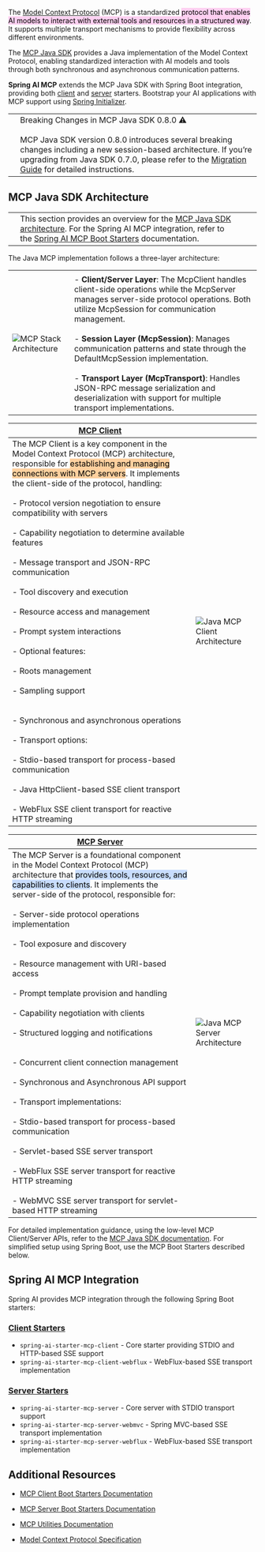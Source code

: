  The [Model Context Protocol](https://modelcontextprotocol.org/docs/concepts/architecture) (MCP) is a standardized <mark style="background: #FFB8EBA6;">protocol that enables AI models to interact with external tools and resources in a structured way</mark>. It supports multiple transport mechanisms to provide flexibility across different environments.

The [MCP Java SDK](https://modelcontextprotocol.io/sdk/java) provides a Java implementation of the Model Context Protocol, enabling standardized interaction with AI models and tools through both synchronous and asynchronous communication patterns.

**Spring AI MCP** extends the MCP Java SDK with Spring Boot integration, providing both [client](https://docs.spring.io/spring-ai/reference/api/mcp/mcp-client-boot-starter-docs.html) and [server](https://docs.spring.io/spring-ai/reference/api/mcp/mcp-server-boot-starter-docs.html) starters. Bootstrap your AI applications with MCP support using [Spring Initializer](https://start.spring.io/).

|   |   |
|---|---|
||Breaking Changes in MCP Java SDK 0.8.0 ⚠️<br><br>MCP Java SDK version 0.8.0 introduces several breaking changes including a new session-based architecture. If you’re upgrading from Java SDK 0.7.0, please refer to the [Migration Guide](https://github.com/modelcontextprotocol/java-sdk/blob/main/migration-0.8.0.md) for detailed instructions.|

## MCP Java SDK Architecture

|   |   |
|---|---|
||This section provides an overview for the [MCP Java SDK architecture](https://modelcontextprotocol.io/sdk/java). For the Spring AI MCP integration, refer to the [Spring AI MCP Boot Starters](https://docs.spring.io/spring-ai/reference/api/mcp/mcp-overview.html#_spring_ai_mcp_integration) documentation.|

The Java MCP implementation follows a three-layer architecture:

|   |   |
|---|---|
|||
|![MCP Stack Architecture](https://docs.spring.io/spring-ai/reference/_images/mcp/mcp-stack.svg)|- **Client/Server Layer**: The McpClient handles client-side operations while the McpServer manages server-side protocol operations. Both utilize McpSession for communication management.<br>    <br>- **Session Layer (McpSession)**: Manages communication patterns and state through the DefaultMcpSession implementation.<br>    <br>- **Transport Layer (McpTransport)**: Handles JSON-RPC message serialization and deserialization with support for multiple transport implementations.|

|[MCP Client](https://modelcontextprotocol.io/sdk/java/mcp-client)||
|---|---|
|The MCP Client is a key component in the Model Context Protocol (MCP) architecture, responsible for <mark style="background: #FFB86CA6;">establishing and managing connections with MCP servers</mark>. It implements the client-side of the protocol, handling:<br><br>- Protocol version negotiation to ensure compatibility with servers<br>    <br>- Capability negotiation to determine available features<br>    <br>- Message transport and JSON-RPC communication<br>    <br>- Tool discovery and execution<br>    <br>- Resource access and management<br>    <br>- Prompt system interactions<br>    <br>- Optional features:<br>    <br>    - Roots management<br>        <br>    - Sampling support<br>        <br>    <br>- Synchronous and asynchronous operations<br>    <br>- Transport options:<br>    <br>    - Stdio-based transport for process-based communication<br>        <br>    - Java HttpClient-based SSE client transport<br>        <br>    - WebFlux SSE client transport for reactive HTTP streaming|![Java MCP Client Architecture](https://docs.spring.io/spring-ai/reference/_images/mcp/java-mcp-client-architecture.jpg)|

|[MCP Server](https://modelcontextprotocol.io/sdk/java/mcp-server)||
|---|---|
|The MCP Server is a foundational component in the Model Context Protocol (MCP) architecture that <mark style="background: #ADCCFFA6;">provides tools, resources, and capabilities to clients</mark>. It implements the server-side of the protocol, responsible for:<br><br>- Server-side protocol operations implementation<br>    <br>    - Tool exposure and discovery<br>        <br>    - Resource management with URI-based access<br>        <br>    - Prompt template provision and handling<br>        <br>    - Capability negotiation with clients<br>        <br>    - Structured logging and notifications<br>        <br>    <br>- Concurrent client connection management<br>    <br>- Synchronous and Asynchronous API support<br>    <br>- Transport implementations:<br>    <br>    - Stdio-based transport for process-based communication<br>        <br>    - Servlet-based SSE server transport<br>        <br>    - WebFlux SSE server transport for reactive HTTP streaming<br>        <br>    - WebMVC SSE server transport for servlet-based HTTP streaming|![Java MCP Server Architecture](https://docs.spring.io/spring-ai/reference/_images/mcp/java-mcp-server-architecture.jpg)|

For detailed implementation guidance, using the low-level MCP Client/Server APIs, refer to the [MCP Java SDK documentation](https://modelcontextprotocol.io/sdk/java). For simplified setup using Spring Boot, use the MCP Boot Starters described below.

## Spring AI MCP Integration

Spring AI provides MCP integration through the following Spring Boot starters:

### [Client Starters](https://docs.spring.io/spring-ai/reference/api/mcp/mcp-client-boot-starter-docs.html)

- `spring-ai-starter-mcp-client` - Core starter providing STDIO and HTTP-based SSE support
- `spring-ai-starter-mcp-client-webflux` - WebFlux-based SSE transport implementation

### [Server Starters](https://docs.spring.io/spring-ai/reference/api/mcp/mcp-server-boot-starter-docs.html)

- `spring-ai-starter-mcp-server` - Core server with STDIO transport support
- `spring-ai-starter-mcp-server-webmvc` - Spring MVC-based SSE transport implementation
- `spring-ai-starter-mcp-server-webflux` - WebFlux-based SSE transport implementation

## Additional Resources

- [MCP Client Boot Starters Documentation](https://docs.spring.io/spring-ai/reference/api/mcp/mcp-client-boot-starter-docs.html)
    
- [MCP Server Boot Starters Documentation](https://docs.spring.io/spring-ai/reference/api/mcp/mcp-server-boot-starter-docs.html)
    
- [MCP Utilities Documentation](https://docs.spring.io/spring-ai/reference/api/mcp/mcp-helpers.html)
    
- [Model Context Protocol Specification](https://modelcontextprotocol.github.io/specification/)
 
 